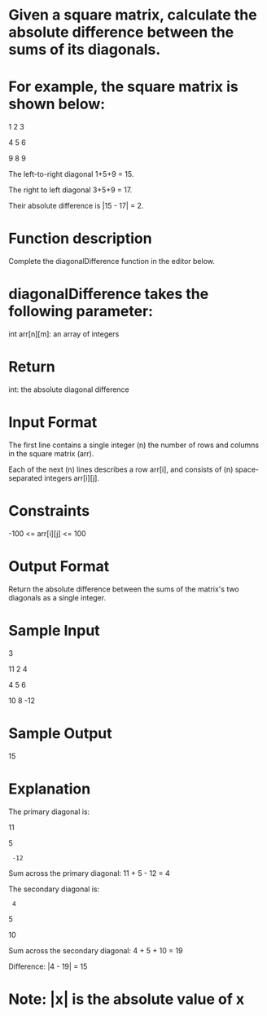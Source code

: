 # Given a square matrix, calculate the absolute difference between the sums of its diagonals.

# For example, the square matrix  is shown below:

1 2 3

4 5 6

9 8 9


The left-to-right diagonal 1+5+9 = 15.

 The right to left diagonal 3+5+9 = 17.
 
  Their absolute difference is |15 - 17| = 2.


# Function description

Complete the diagonalDifference function in the editor below.


# diagonalDifference takes the following parameter:

int arr[n][m]: an array of integers


# Return

int: the absolute diagonal difference


# Input Format

The first line contains a single integer (n) the number of rows and columns in the square matrix (arr).

Each of the next (n) lines describes a row arr[i], and consists of (n) space-separated integers arr[i][j].


# Constraints

 -100 <= arr[i][j] <= 100


# Output Format

Return the absolute difference between the sums of the matrix's two diagonals as a single integer.


# Sample Input

3

11 2 4

4 5 6

10 8 -12


# Sample Output

15


# Explanation

The primary diagonal is:

11

   5

     -12


Sum across the primary diagonal: 11 + 5 - 12 = 4

The secondary diagonal is:

     4

   5

10


Sum across the secondary diagonal: 4 + 5 + 10 = 19

Difference: |4 - 19| = 15

# Note: |x| is the absolute value of x